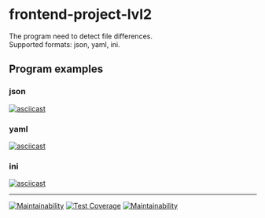 # frontend-project-lvl2
The program need to detect file differences.<br>
Supported formats: json, yaml, ini.<br>

## Program examples
### json
[![asciicast](https://asciinema.org/a/9xfnqaZXYyrTxkkvCSV1izM4e.png)](https://asciinema.org/a/9xfnqaZXYyrTxkkvCSV1izM4e)
### yaml
[![asciicast](https://asciinema.org/a/1vgooRxjZTffeGOoAi7I5ZOz8.png)](https://asciinema.org/a/1vgooRxjZTffeGOoAi7I5ZOz8)
### ini
[![asciicast](https://asciinema.org/a/1yNahwmcgdgOCFbddr7y2Bc0w.png)](https://asciinema.org/a/1yNahwmcgdgOCFbddr7y2Bc0w)

---
[![Maintainability](https://api.codeclimate.com/v1/badges/86f5503276d518641586/maintainability)](https://codeclimate.com/github/gafetinov/frontend-project-lvl2/maintainability)
[![Test Coverage](https://api.codeclimate.com/v1/badges/86f5503276d518641586/test_coverage)](https://codeclimate.com/github/gafetinov/frontend-project-lvl2/test_coverage)
[![Maintainability](https://github.com/gafetinov/frontend-project-lvl2/workflows/Node%20CI/badge.svg)](https://github.com/gafetinov/frontend-project-lvl2/actions)
